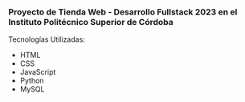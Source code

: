 ### Proyecto de Tienda Web - Desarrollo Fullstack 2023 en el Instituto Politécnico Superior de Córdoba

Tecnologías Utilizadas:

- HTML
- CSS
- JavaScript
- Python
- MySQL
